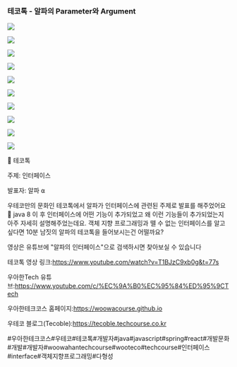 ### 테코톡 - 알파의 Parameter와 Argument

![](001.png)

![](002.png)

![](003.png)

![](004.png)

![](005.png)

![](006.png)

![](007.png)

![](008.png)

![](009.png)

![](010.png)

📮 테코톡

주제: 인터페이스

발표자: 알파 ⍺

우테코만의 문화인 테코톡에서 알파가 인터페이스에 관련된 주제로 발표를 해주었어요👏
java 8 이 후 인터페이스에 어떤 기능이 추가되었고 왜 이런 기능들이 추가되었는지 아주 자세히 설명해주었는데요.
객체 지향 프로그래밍과 뗄 수 없는 인터페이스를 알고 싶다면 10분 남짓의 알파의 테코톡을 들어보시는건 어떨까요?

영상은 유튜브에 "알파의 인터페이스"으로 검색하시면 찾아보실 수 있습니다

테코톡 영상 링크:https://www.youtube.com/watch?v=T1BJzC9xb0g&t=77s

우아한Tech 유튜브:https://www.youtube.com/c/%EC%9A%B0%EC%95%84%ED%95%9CTech

우아한테크코스 홈페이지:https://woowacourse.github.io

우테코 블로그(Tecoble):https://tecoble.techcourse.co.kr

#우아한테크코스#우테코#테코톡#개발자#java#javascript#spring#react#개발문화#개발#개발자#woowahantechcourse#wooteco#techcourse#인터페이스#interface#객체지향프로그래밍#다형성